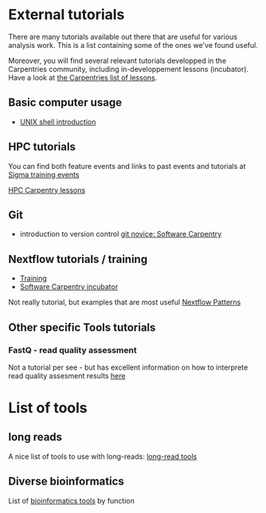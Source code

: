# External tutorials

There are many tutorials available out there that are useful for various
analysis work. This is a list containing some of the ones we've found useful.

Moreover, you will find several relevant tutorials developped in the Carpentries
community, including in-developpement lessons (incubator). 
Have a look at [the Carpentries list of lessons](https://carpentries.org/community-lessons/). 

## Basic computer usage

* [UNIX shell introduction](http://swcarpentry.github.io/shell-novice/)

## HPC tutorials 
You can find both feature events and links to past events and tutorials at 
[Sigma training events](https://documentation.sigma2.no/training/events.html)

[HPC Carpentry lessons](https://www.hpc-carpentry.org/community-lessons/#hpc-carpentry)

## Git
- introduction to version control [git novice: Software Carpentry](https://swcarpentry.github.io/git-novice/) 

## Nextflow tutorials / training 
- [Training](https://training.nextflow.io/)
- [Software Carpentry incubator](https://carpentries-incubator.github.io/workflows-nextflow/)

Not really tutorial, but examples that are most useful  [Nextflow Patterns](https://nextflow-io.github.io/patterns/) 

## Other specific Tools tutorials

### FastQ - read quality assessment 
Not a tutorial per see - but has excellent information on how to interprete read quality assesment results [here](https://nf-co.re/eager/2.4.4/docs/output)

<!-- 
### Samtools 
- []https://github.com/arq5x/tutorials
--> 

# List of tools 

## long reads 
A nice list of tools to use with long-reads: [long-read tools](https://long-read-tools.org/)

## Diverse bioinformatics
List of [bioinformatics tools](https://github.com/danielecook/Awesome-Bioinformatics) by function

